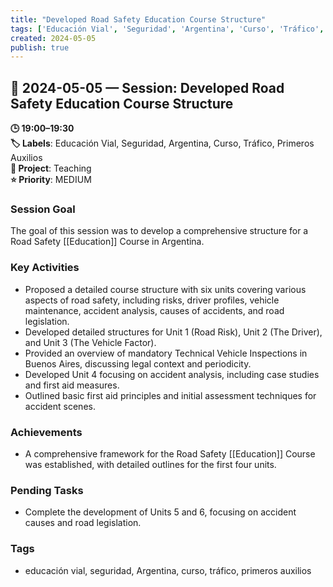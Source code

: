 ```yaml
---
title: "Developed Road Safety Education Course Structure"
tags: ['Educación Vial', 'Seguridad', 'Argentina', 'Curso', 'Tráfico', 'Primeros Auxilios']
created: 2024-05-05
publish: true
---
```


## 📅 2024-05-05 — Session: Developed Road Safety Education Course Structure

**🕒 19:00–19:30**  
**🏷️ Labels**: Educación Vial, Seguridad, Argentina, Curso, Tráfico, Primeros Auxilios  
**📂 Project**: Teaching  
**⭐ Priority**: MEDIUM  


### Session Goal
The goal of this session was to develop a comprehensive structure for a Road Safety [[Education]] Course in Argentina.

### Key Activities
- Proposed a detailed course structure with six units covering various aspects of road safety, including risks, driver profiles, vehicle maintenance, accident analysis, causes of accidents, and road legislation.
- Developed detailed structures for Unit 1 (Road Risk), Unit 2 (The Driver), and Unit 3 (The Vehicle Factor).
- Provided an overview of mandatory Technical Vehicle Inspections in Buenos Aires, discussing legal context and periodicity.
- Developed Unit 4 focusing on accident analysis, including case studies and first aid measures.
- Outlined basic first aid principles and initial assessment techniques for accident scenes.

### Achievements
- A comprehensive framework for the Road Safety [[Education]] Course was established, with detailed outlines for the first four units.

### Pending Tasks
- Complete the development of Units 5 and 6, focusing on accident causes and road legislation.

### Tags
- educación vial, seguridad, Argentina, curso, tráfico, primeros auxilios
